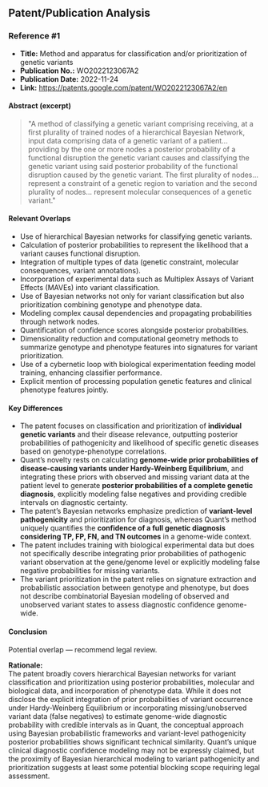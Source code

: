 ## Patent/Publication Analysis

### Reference #1

- **Title:** Method and apparatus for classification and/or prioritization of genetic variants
- **Publication No.:** WO2022123067A2
- **Publication Date:** 2022-11-24
- **Link:** https://patents.google.com/patent/WO2022123067A2/en

#### Abstract (excerpt)

> "A method of classifying a genetic variant comprising receiving, at a first plurality of trained nodes of a hierarchical Bayesian Network, input data comprising data of a genetic variant of a patient... providing by the one or more nodes a posterior probability of a functional disruption the genetic variant causes and classifying the genetic variant using said posterior probability of the functional disruption caused by the genetic variant. The first plurality of nodes... represent a constraint of a genetic region to variation and the second plurality of nodes... represent molecular consequences of a genetic variant."

#### Relevant Overlaps

- Use of hierarchical Bayesian networks for classifying genetic variants.
- Calculation of posterior probabilities to represent the likelihood that a variant causes functional disruption.
- Integration of multiple types of data (genetic constraint, molecular consequences, variant annotations).
- Incorporation of experimental data such as Multiplex Assays of Variant Effects (MAVEs) into variant classification.
- Use of Bayesian networks not only for variant classification but also prioritization combining genotype and phenotype data.
- Modeling complex causal dependencies and propagating probabilities through network nodes.
- Quantification of confidence scores alongside posterior probabilities.
- Dimensionality reduction and computational geometry methods to summarize genotype and phenotype features into signatures for variant prioritization.
- Use of a cybernetic loop with biological experimentation feeding model training, enhancing classifier performance.
- Explicit mention of processing population genetic features and clinical phenotype features jointly.

#### Key Differences

- The patent focuses on classification and prioritization of **individual genetic variants** and their disease relevance, outputting posterior probabilities of pathogenicity and likelihood of specific genetic diseases based on genotype-phenotype correlations.
- Quant’s novelty rests on calculating **genome-wide prior probabilities of disease-causing variants under Hardy-Weinberg Equilibrium**, and integrating these priors with observed and missing variant data at the patient level to generate **posterior probabilities of a complete genetic diagnosis**, explicitly modeling false negatives and providing credible intervals on diagnostic certainty.
- The patent’s Bayesian networks emphasize prediction of **variant-level pathogenicity** and prioritization for diagnosis, whereas Quant’s method uniquely quantifies the **confidence of a full genetic diagnosis considering TP, FP, FN, and TN outcomes** in a genome-wide context.
- The patent includes training with biological experimental data but does not specifically describe integrating prior probabilities of pathogenic variant observation at the gene/genome level or explicitly modeling false negative probabilities for missing variants.
- The variant prioritization in the patent relies on signature extraction and probabilistic association between genotype and phenotype, but does not describe combinatorial Bayesian modeling of observed and unobserved variant states to assess diagnostic confidence genome-wide.

#### Conclusion

Potential overlap — recommend legal review.

**Rationale:**  
The patent broadly covers hierarchical Bayesian networks for variant classification and prioritization using posterior probabilities, molecular and biological data, and incorporation of phenotype data. While it does not disclose the explicit integration of prior probabilities of variant occurrence under Hardy-Weinberg Equilibrium or incorporating missing/unobserved variant data (false negatives) to estimate genome-wide diagnostic probability with credible intervals as in Quant, the conceptual approach using Bayesian probabilistic frameworks and variant-level pathogenicity posterior probabilities shows significant technical similarity. Quant’s unique clinical diagnostic confidence modeling may not be expressly claimed, but the proximity of Bayesian hierarchical modeling to variant pathogenicity and prioritization suggests at least some potential blocking scope requiring legal assessment.
